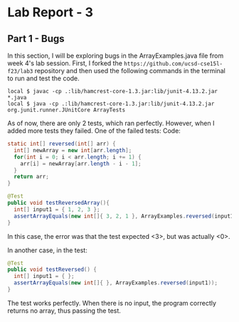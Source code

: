 # Lab Report - 3

## Part 1 - Bugs
In this section, I will be exploring bugs in the ArrayExamples.java file from week 4's lab session. First, I forked the `https://github.com/ucsd-cse15l-f23/lab3` repository and then used the following commands in the terminal to run and test the code.
```
local $ javac -cp .:lib/hamcrest-core-1.3.jar:lib/junit-4.13.2.jar *.java
local $ java -cp .:lib/hamcrest-core-1.3.jar:lib/junit-4.13.2.jar org.junit.runner.JUnitCore ArrayTests
```
As of now, there are only 2 tests, which ran perfectly. However, when I added more tests they failed. One of the failed tests: 
Code: 
```java
static int[] reversed(int[] arr) {
  int[] newArray = new int[arr.length];
  for(int i = 0; i < arr.length; i += 1) {
    arr[i] = newArray[arr.length - i - 1];
  }
  return arr;
}
```

```java
@Test
public void testReversedArray(){
  int[] input1 = { 1, 2, 3 };
  assertArrayEquals(new int[]{ 3, 2, 1 }, ArrayExamples.reversed(input1));
}
```

In this case, the error was that the test expected <3>, but was actually <0>. 

In another case, in the test:
```java
@Test
public void testReversed() {
  int[] input1 = { };
  assertArrayEquals(new int[]{ }, ArrayExamples.reversed(input1));
}
```
The test works perfectly. When there is no input, the program correctly returns no array, thus passing the test.


